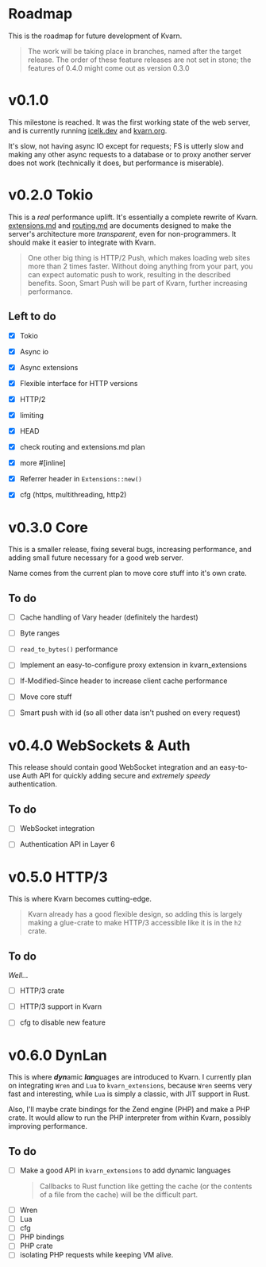 # Roadmap

This is the roadmap for future development of Kvarn.

> The work will be taking place in branches, named after the target release. The order of these feature releases are not set in stone;
> the features of 0.4.0 might come out as version 0.3.0


# v0.1.0

This milestone is reached. It was the first working state of the web server, and is currently running [icelk.dev](https://icelk.dev) and [kvarn.org](https://kvarn.org).

It's slow, not having async IO except for requests; FS is utterly slow and
making any other async requests to a database or to proxy another server does not work
(technically it does, but performance is miserable).


# v0.2.0 Tokio

This is a *real* performance uplift. It's essentially a complete rewrite of Kvarn.
[extensions.md](extensions.md) and [routing.md](routing.md) are documents designed to make the server's
architecture more *transparent*, even for non-programmers. It should make it easier to integrate with Kvarn.

> One other big thing is HTTP/2 Push, which makes loading web sites more than 2 times faster.
> Without doing anything from your part, you can expect automatic push to work, resulting in the
> described benefits. Soon, Smart Push will be part of Kvarn, further increasing performance.

## Left to do

- [x] Tokio
- [x] Async io
- [x] Async extensions
- [x] Flexible interface for HTTP versions
- [x] HTTP/2
- [x] limiting
- [x] HEAD
- [x] check routing and extensions.md plan
- [x] more #[inline]
- [x] Referrer header in `Extensions::new()`
- [x] cfg (https, multithreading, http2)


# v0.3.0 Core

This is a smaller release, fixing several bugs, increasing performance, and adding small future necessary for a good web server.

Name comes from the current plan to move core stuff into it's own crate.

## To do

- [ ] Cache handling of Vary header (definitely the hardest)
- [ ] Byte ranges
- [ ] `read_to_bytes()` performance
- [ ] Implement an easy-to-configure proxy extension in kvarn_extensions
- [ ] If-Modified-Since header to increase client cache performance
- [ ] Move core stuff
- [ ] Smart push with id (so all other data isn't pushed on every request)


# v0.4.0 WebSockets & Auth

This release should contain good WebSocket integration and an easy-to-use Auth API
for quickly adding secure and *extremely speedy* authentication.

## To do

- [ ] WebSocket integration
- [ ] Authentication API in Layer 6


# v0.5.0 HTTP/3

This is where Kvarn becomes cutting-edge.

> Kvarn already has a good flexible design, so adding this is largely making
> a glue-crate to make HTTP/3 accessible like it is in the `h2` crate.

## To do

*Well...*

- [ ] HTTP/3 crate
- [ ] HTTP/3 support in Kvarn
- [ ] cfg to disable new feature


# v0.6.0 DynLan

This is where ***dyn***amic ***lan***guages are introduced to Kvarn. I currently plan on integrating `Wren` and `Lua` to `kvarn_extensions`,
because `Wren` seems very fast and interesting, while `Lua` is simply a classic, with JIT support in Rust.

Also, I'll maybe crate bindings for the Zend engine (PHP) and make a PHP crate. It would allow to run the PHP interpreter
from within Kvarn, possibly improving performance.

## To do

- [ ] Make a good API in `kvarn_extensions` to add dynamic languages
    > Callbacks to Rust function like getting the cache
    > (or the contents of a file from the cache) will be the difficult part.
- [ ] Wren
- [ ] Lua
- [ ] cfg
- [ ] PHP bindings
- [ ] PHP crate
- [ ] isolating PHP requests while keeping VM alive.
